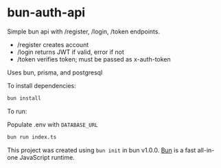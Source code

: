 # bun-auth-api

Simple bun api with /register, /login, /token endpoints.

- /register creates account
- /login returns JWT if valid, error if not
- /token verifies token; must be passed as x-auth-token

Uses bun, prisma, and postgresql

To install dependencies:

```bash
bun install
```

To run:

Populate .env with `DATABASE_URL`

```bash
bun run index.ts
```

This project was created using `bun init` in bun v1.0.0. [Bun](https://bun.sh) is a fast all-in-one JavaScript runtime.
